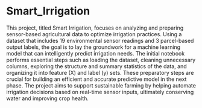 # Smart_Irrigation
This project, titled Smart Irrigation, focuses on analyzing and preparing sensor-based agricultural data to optimize irrigation practices. Using a dataset that includes 19 environmental sensor readings and 3 parcel-based output labels, the goal is to lay the groundwork for a machine learning model that can intelligently predict irrigation needs. The initial notebook performs essential steps such as loading the dataset, cleaning unnecessary columns, exploring the structure and summary statistics of the data, and organizing it into feature (X) and label (y) sets. These preparatory steps are crucial for building an efficient and accurate predictive model in the next phase. The project aims to support sustainable farming by helping automate irrigation decisions based on real-time sensor inputs, ultimately conserving water and improving crop health.
